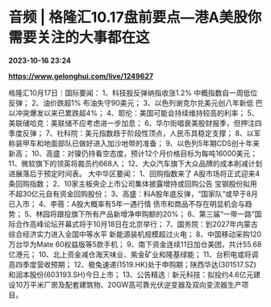# 音频 | 格隆汇10.17盘前要点—港A美股你需要关注的大事都在这

**2023-10-16 23:24**

**https://www.gelonghui.com/live/1249627**

格隆汇10月17日｜国际要闻： 1、科技股反弹纳指收涨1.2% 中概指数自一周低位反弹； 2、油价跌超1% 布油失守90美元； 3、以色列谢克尔兑美元创八年新低 巴以冲突爆发以来已累跌超4%； 4、耶伦：美国可能会持续维持较高的利率； 5、美联储哈克：美联储不应考虑进一步加息； 6、华尔街唱衰美股财报季，但押注四季度反弹； 7、社科院：美元指数趋于阶段性顶点，人民币具稳定支撑； 8、以军称装甲车和地面部队已做好进入加沙地带的准备； 9、以色列5年期CDS创十年来新高； 10、高盛：对镍仍持看空态度，预计12个月价格目标为每吨16000美元； 11、微软旗下的领英将裁员约668人； 12、大众汽车旗下大众品牌的成本削减计划进展落后于预定时间表。 大中华区要闻： 1、回购指数来了 A股市场将正式迎来4条回购指数； 2、10家主板央企上市公司集体披露增持或回购公告 宝钢股份拟用不超30亿元自有资金回购股份； 3、高盛：料A股年底反弹，“国家队”或早于8月已入市； 4、李蓓：A股大概率有5年一遇行情 债市和商品不存在明显机会与趋势； 5、林园将跟投旗下所有产品新增净申购额的20%； 6、第三届“一带一路”国际合作高峰论坛开幕式将于10月18日在北京举行； 7、国务院：到2027年内蒙古综合经济实力进入全国中等水平 新能源装机规模超过火电； 8、中国移动采购120万台华为Mate 60权益版等5款手机； 9、南下资金连续11日加仓美团，共计55.68亿港元； 10、北上资金减仓海天味业、紫金矿业和隆基绿能； 11、台积电或将调高四季度营收预期； 12、极兔速递(1519.HK)处于申购期；陕西华达(301517.SZ)和润本股份(603193.SH)今日上市； 13、公告精选︱新元科技：拟投约4.6亿元建设10万平米厂房及配套建筑物、20GW高可靠光伏逆变器及双向变流器生产项目。